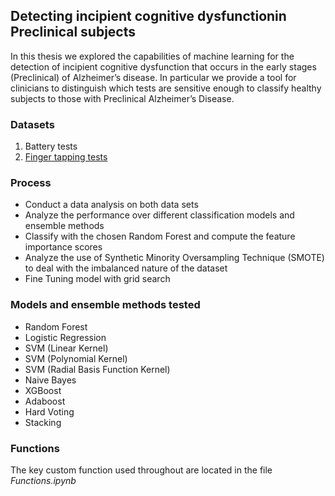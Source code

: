## Detecting incipient cognitive dysfunctionin Preclinical subjects

In this thesis we explored the capabilities of machine learning for the detection of incipient cognitive dysfunction that occurs in the early stages (Preclinical) of Alzheimer’s disease.  In particular we provide a tool for clinicians to distinguish which tests are sensitive enough to classify healthy subjects to those with Preclinical Alzheimer’s Disease. 

### Datasets
1. Battery tests
2. [Finger tapping tests](https://osf.io/2kje8/)

### Process
* Conduct a data analysis on both data sets 
* Analyze the performance over different classification models and ensemble methods 
* Classify with the chosen Random Forest and compute the feature importance scores
* Analyze the use of Synthetic Minority Oversampling Technique (SMOTE) to deal with the imbalanced nature of the dataset 
* Fine Tuning model with grid search

### Models and ensemble methods tested
* Random Forest 
* Logistic Regression
* SVM (Linear Kernel)
* SVM (Polynomial Kernel)
* SVM (Radial Basis Function Kernel)
* Naive Bayes
* XGBoost 
* Adaboost
* Hard Voting
* Stacking

### Functions
The key custom function used throughout are located in the file *Functions.ipynb*

